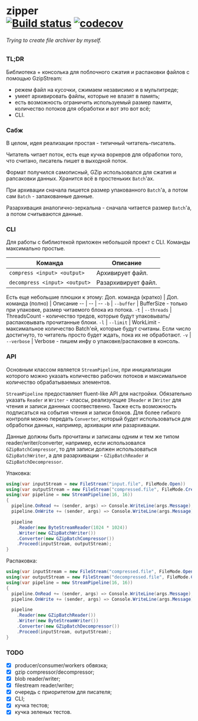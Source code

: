 zipper <br> [![Build status](https://ci.appveyor.com/api/projects/status/d1jc4jon83idqadj/branch/main?svg=true)](https://ci.appveyor.com/project/Stafil0/zipper/branch/main) [![codecov](https://codecov.io/gh/Stafil0/zipper/branch/main/graph/badge.svg?token=QeR7lybjK1)](https://codecov.io/gh/Stafil0/zipper)
=============
###### *Trying to create file archiver by myself.*

### TL;DR

Библиотека + консолька для поблочного сжатия и распаковки файлов с помощью GzipStream:
- режем файл на кусочки, сжимаем независимо и в мультитреде;
- умеет архивировать файлы, которые не влазят в память;
- есть возможность ограничить используемый размер памяти, количество потоков для обработки и вот это вот всё;
- CLI.

### Сабж

В целом, идея реализации простая - типичный читатель-писатель. 

Читатель читает поток, есть еще кучка воркеров для обработки того, что считано, писатель пишет в выходной поток.

Формат получился самописный, GZip использовался для сжатия и рапсаковки данных.
Хранится всё в простеньких `Batch`'ах. 

При архивации сначала пишется размер упакованного `Batch`'а, а потом сам `Batch` - запакованные данные.

Разархивация аналогично-зеркальна - сначала читается размер `Batch`'а, а потом считываются данные.

### CLI

Для работы с библиотекой приложен небольшой проект с CLI. Команды максимально простые.

Команда | Описание
-- | --
`compress <input> <output>` | Архивирует файл.
`decompress <input> <output>` | Разархивирует файл.

Есть еще небольшие плюшки к этому:
Доп. команда (кратко) | Доп. команда (полно) | Описание
-- | -- | --
`-b` | `--buffer` | BufferSize - только при упаковке, размер читаемого блока из потока.
`-t` | `--threads` | ThreadsCount - количество тредов, которые будут упаковывать/распаковывать прочитанные блоки.
`-l` | `--limit` | WorkLimit - максимальное количество Batch'ей, которые будут считаны. Если число достигнуто, то читатель просто будет ждать, пока их не обработают.
`-v` | `--verbose` | Verbose - пишем инфу о упаковке/распаковке в консоль.

### API

Основным классом является `StreamPipeline`, при инициализации которого можно указать количество рабочих потоков и максимальное количество обрабатываемых элементов.

`StreamPipeline` предоставляет fluent-like API для настройки. Обязательно указать `Reader` и `Writer` - классы, реализующие `IReader` и `IWriter` для чтения и записи даннных соотвественно. Также есть возможность подписаться на события чтения и записи блоков. Для более гибкого контроля можно передать `Converter`, который будет использоваться для обработки данных, например, архивации или разархивации.

Данные должны быть прочитаны и записаны одним и тем же типом reader/writer/converter, например, если использовался `GZipBatchCompressor`, то для записи должен использоваться `GZipBatchWriter`, а для разархивации - `GZipBatchReader` и `GZipBatchDecompressor`.

Упаковка:
```csharp
using(var inputStream = new FileStream("input.file", FileMode.Open))
using(var outputStream = new FileStream("compressed.file", FileMode.Create))
using(var pipeline = new StreamPipeline(16, 16))
{
  pipeline.OnRead += (sender, args) => Console.WriteLine(args.Message);
  pipeline.OnWrite += (sender, args) => Console.WriteLine(args.Message);

  pipeline
    .Reader(new ByteStreamReader(1024 * 1024))
    .Writer(new GZipBatchWriter())
    .Converter(new GZipBatchCompressor())
    .Proceed(inputStream, outputStream);
}
```

Распаковка:
```csharp
using(var inputStream = new FileStream("compressed.file", FileMode.Open))
using(var outputStream = new FileStream("decompressed.file", FileMode.Create))
using(var pipeline = new StreamPipeline(16, 16))
{
  pipeline.OnRead += (sender, args) => Console.WriteLine(args.Message);
  pipeline.OnWrite += (sender, args) => Console.WriteLine(args.Message);

  pipeline
    .Reader(new GZipBatchReader())
    .Writer(new ByteStreamWriter())
    .Converter(new GZipBatchDecompressor())
    .Proceed(inputStream, outputStream);
}
```

### TODO

- [x] producer/consumer/workers обвязка;
- [x] gzip compressor/decompressor;
- [x] blob reader/writer;
- [x] filestream reader/writer;
- [x] очередь с приоритетом для писателя;
- [x] CLI;
- [x] кучка тестов;
- [x] кучка зеленых тестов.
